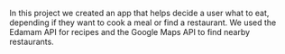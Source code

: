 In this project we created an app that helps decide a user what to eat, depending if they want to cook a meal or find a restaurant. We used the Edamam API for recipes and the Google Maps API to find nearby restaurants.